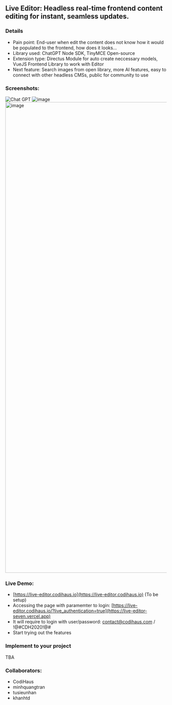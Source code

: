 ## Live Editor: Headless real-time frontend content editing for instant, seamless updates.

### Details

- Pain point: End-user when edit the content does not know how it would be populated to the frontend, how does it looks...
- Library used: ChatGPT Node SDK, TinyMCE Open-source
- Extension type: Directus Module for auto create neccessary models, VueJS Frontend Library to work with Editor
- Next feature: Search images from open library, more AI features, easy to connect with other headless CMSs, public for community to use

### Screenshots:

![Chat GPT](https://github.com/codihaus/live-editor/assets/68498487/57309ea3-1ea1-483e-8867-7e0f9e04b4da)
![image](https://github.com/codihaus/live-editor/assets/68498487/6ae7583d-b38d-440d-8402-1eddbefce9b3)
<img width="1469" alt="image" src="https://github.com/codihaus/live-editor/assets/68498487/44669e8e-9a21-4d06-888d-8777f3d30dc5">

### Live Demo:

- [https://live-editor.codihaus.io](https://live-editor.codihaus.io) (To be setup)
- Accessing the page with paramemter to login: [https://live-editor.codihaus.io/?live_authentication=true](https://live-editor-seven.vercel.app)
- It will require to login with user/password: contact@codihaus.com / !@#CDH2020!@#
- Start trying out the features

### Implement to your project

TBA

### Collaborators:

- CodiHaus
- minhquangtran
- tusieunhan
- khanhtd
